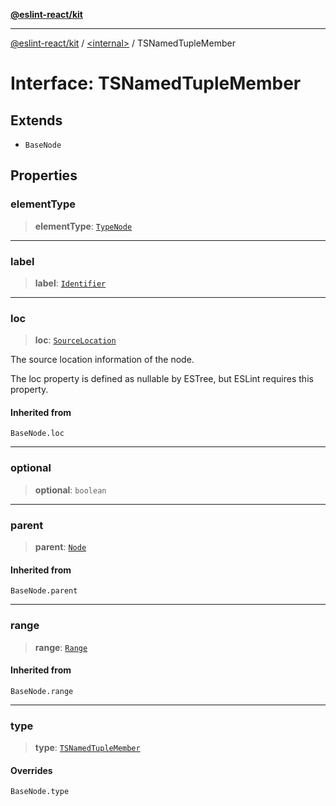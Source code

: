 [**@eslint-react/kit**](../../README.md)

***

[@eslint-react/kit](../../README.md) / [\<internal\>](../README.md) / TSNamedTupleMember

# Interface: TSNamedTupleMember

## Extends

- `BaseNode`

## Properties

### elementType

> **elementType**: [`TypeNode`](../type-aliases/TypeNode.md)

***

### label

> **label**: [`Identifier`](Identifier.md)

***

### loc

> **loc**: [`SourceLocation`](SourceLocation.md)

The source location information of the node.

The loc property is defined as nullable by ESTree, but ESLint requires this property.

#### Inherited from

`BaseNode.loc`

***

### optional

> **optional**: `boolean`

***

### parent

> **parent**: [`Node`](../type-aliases/Node.md)

#### Inherited from

`BaseNode.parent`

***

### range

> **range**: [`Range`](../type-aliases/Range.md)

#### Inherited from

`BaseNode.range`

***

### type

> **type**: [`TSNamedTupleMember`](../README.md#tsnamedtuplemember)

#### Overrides

`BaseNode.type`
